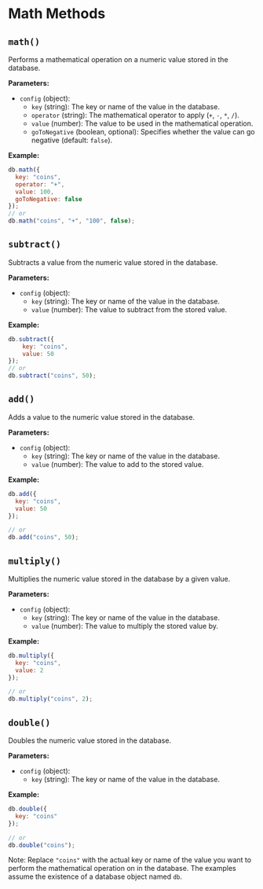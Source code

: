 # Math Methods

## `math()`
Performs a mathematical operation on a numeric value stored in the database.

**Parameters:**
- `config` (object):
  - `key` (string): The key or name of the value in the database.
  - `operator` (string): The mathematical operator to apply (`+`, `-`, `*`, `/`).
  - `value` (number): The value to be used in the mathematical operation.
  - `goToNegative` (boolean, optional): Specifies whether the value can go negative (default: `false`).

**Example:**
```javascript
db.math({
  key: "coins",
  operator: "+",
  value: 100,
  goToNegative: false
});
// or
db.math("coins", "+", "100", false);
```

## `subtract()`
Subtracts a value from the numeric value stored in the database.

**Parameters:**
- `config` (object):
  - `key` (string): The key or name of the value in the database.
  - `value` (number): The value to subtract from the stored value.

**Example:**
```javascript
db.subtract({
    key: "coins",
    value: 50
});
// or
db.subtract("coins", 50);
```

## `add()`
Adds a value to the numeric value stored in the database.

**Parameters:**
- `config` (object):
  - `key` (string): The key or name of the value in the database.
  - `value` (number): The value to add to the stored value.

**Example:**
```javascript
db.add({
  key: "coins",
  value: 50
});

// or
db.add("coins", 50);
```

## `multiply()`
Multiplies the numeric value stored in the database by a given value.

**Parameters:**
- `config` (object):
  - `key` (string): The key or name of the value in the database.
  - `value` (number): The value to multiply the stored value by.

**Example:**
```javascript
db.multiply({
  key: "coins",
  value: 2
});

// or
db.multiply("coins", 2);
```

## `double()`
Doubles the numeric value stored in the database.

**Parameters:**
- `config` (object):
  - `key` (string): The key or name of the value in the database.

**Example:**
```javascript
db.double({
  key: "coins"
});

// or
db.double("coins");
```

Note: Replace `"coins"` with the actual key or name of the value you want to perform the mathematical operation on in the database. The examples assume the existence of a database object named `db`.